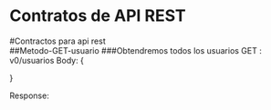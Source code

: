 # Contratos de API REST

#Contractos para api rest
<br>
##Metodo-GET-usuario
###Obtendremos todos los usuarios
GET : v0/usuarios
Body:
{

}

Response: 
